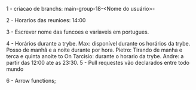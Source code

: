 1 - criacao de branchs:
main-group-18-<Nome do usuário>-<Requisitos>

2 - Horarios das reunioes: 14:00

3 - Escrever nome das funcoes e variaveis em portugues. 

4 - Horários durante a trybe.
Max: disponível durante os horários da trybe. Posso de manhã e a noite durante por hora.
Pietro: Tirando de manha e terca e quinta anoite to On 
Tarcisio: durante o horario da trybe.
Andre: a partir das 12:00 ate as 23:30.
5 - Pull requestes vão declarados entre todo mundo

6 - Arrow functions;